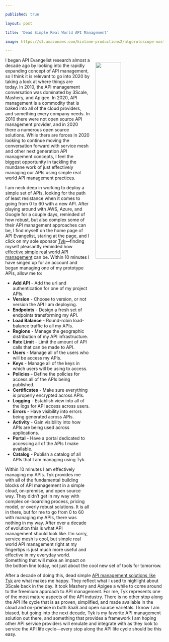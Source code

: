 ---
published: true
layout: post
title: 'Dead Simple Real World API Management'
image: https://s3.amazonaws.com/kinlane-productions2/algorotoscope-master/bf-skinner-docks-big-cosco-ship.jpg
---
<p><a href="https://tyk.io/"><img style="padding: 15px;" src="https://s3.amazonaws.com/kinlane-productions2/algorotoscope-master/bf-skinner-docks-big-cosco-ship.jpg" alt="" width="40%" align="right" /></a></p>
<p class="p1">I began API Evangelist research almost a decade ago by looking into the rapidly expanding concept of API management, so I think it is relevant to go into 2020 by taking a look at where things are today.<span>&nbsp;</span>In 2010, the API management conversation was dominated by 3Scale, Mashery, and Apigee. In 2020, API management is a commodity that is baked into all of the cloud providers, and something every company needs. In 2010 there were not open source API management provider, and in 2020 there a numerous open source solutions. While there are forces in 2020 looking to continue moving the conversation forward with service mesh and other next generation API management concepts, I feel the biggest opportunity in tackling the mundane work of just effectively managing our APIs using simple real world API management practices.</p>
<p class="p1">I am neck deep in working to deploy a simple set of APIs, looking for the path of least resistance when it comes to going from 0 to 60 with a new API. After playing around with AWS, Azure, and Google for a couple days, reminded of how robust, but also complex some of their API management approaches can be, I find myself on the home page of API Evangelist, staring at the page, and I click on my sole sponsor <a href="https://tyk.io/">Tyk</a>&mdash;finding myself pleasantly reminded how <a href="https://tyk.io/">effective simple real world API management</a> can be. Within 10 minutes I have singed up for an account and began managing one of my prototype APIs, allow me to:</p>
<ul>
<li><strong>Add API</strong> - Add the url and authentication for one of my project APIs.</li>
<li><strong>Version</strong> - Choose to version, or not version the API I am deploying.</li>
<li><strong>Endpoints</strong> - Design a fresh set of endpoints transforming my API.</li>
<li><strong>Load Balance</strong> - Round-robin load-balance traffic to all my APIs.</li>
<li><strong>Regions</strong> - Manage the geographic distribution of my API infrastructure.</li>
<li><strong>Rate Limit</strong> - Limit the amount of API calls that can be made to API.</li>
<li><strong>Users</strong> - Manage all of the users who will be access my APIs.</li>
<li><strong>Keys</strong> - Manage all of the keys in which users will be using to access.</li>
<li><strong>Policies</strong> - Define the policies for access all of the APIs being published.</li>
<li><strong>Certificates</strong> - Make sure everything is properly encrypted across APIs.</li>
<li><strong>Logging</strong> - Establish view into all of the logs for API access across users.</li>
<li><strong>Errors</strong> - Have visibility into errors being generated across APIs.</li>
<li><strong>Activity</strong> - Gain visibility into how APIs are being used across applications.</li>
<li><strong>Portal</strong> - Have a portal dedicated to accessing all of the APIs I make available.</li>
<li><strong>Catalog</strong> - Publish a catalog of all APIs that I am managing using Tyk.</li>
</ul>
<p class="p1">Within 10 minutes I am effectively managing my APIs. Tyk provides me with all of the fundamental building blocks of API management in a simple cloud, on-premise, and open source way. They didn&rsquo;t get in my way with complex on-boarding process, pricing model, or overly robust solutions. It is all in there, but for me to go from 0 to 60 with managing my APIs, there was nothing in my way. After over a decade of evolution this is what API management should look like. I&rsquo;m sorry, service mesh is cool, but simple real world API management right at my fingertips is just much more useful and effective in my everyday world. Something that will make an impact on the bottom line today, not just about the cool new set of tools for tomorrow.</p>
<p class="p1">After a decade of doing this, dead simple <a href="https://tyk.io/">API management solutions like Tyk</a> are what makes me happy. They reflect what I used to highlight about 3Scale back in the day. It took Mashery and Apigee a while to come around to the freemium approach to API management. For me, Tyk represents one of the most mature aspects of the API industry. There is no other stop along the API life cycle that is as proven, simplified, and made available in the cloud and on-premise in both SaaS and open source varietals. I know I am biased, but going into the next decade, Tyk is my favorite API management solution out there, and something that provides a framework I am hoping other API service providers will emulate and integrate with as they look to service the API life cycle&mdash;every stop along the API life cycle should be this easy.</p>
